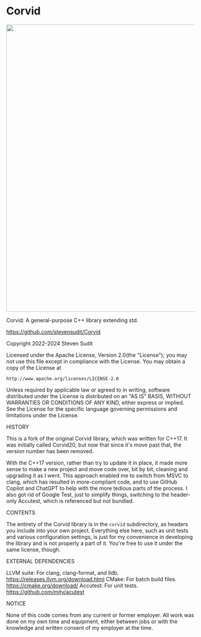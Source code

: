 # Corvid
<img src="https://upload.wikimedia.org/wikipedia/commons/0/0a/Corvus-brachyrhynchos-001.jpg" height=768 width=768>

Corvid: A general-purpose C++ library extending std.

https://github.com/stevensudit/Corvid

Copyright 2022-2024 Steven Sudit

Licensed under the Apache License, Version 2.0(the "License");
you may not use this file except in compliance with the License.
You may obtain a copy of the License at

    http://www.apache.org/licenses/LICENSE-2.0

Unless required by applicable law or agreed to in writing, software
distributed under the License is distributed on an "AS IS" BASIS,
WITHOUT WARRANTIES OR CONDITIONS OF ANY KIND, either express or implied.
See the License for the specific language governing permissions and
limitations under the License.


HISTORY

This is a fork of the original Corvid library, which was written for C++17. It was initially called Corvid20, but now that since it's move past that, the version number has been removed.

With the C++17 version, rather than try to update it in place, it made more sense to make a new project and move code over, bit by bit, cleaning and upgrading it as I went. This approach enabled me to switch from MSVC to clang, which has resulted in more-compliant code, and to use GitHub Copilot and ChatGPT to help with the more tedious parts of the process. I also got rid of Google Test, just to simplify things, switching to the header-only Accutest, which is referenced but not bundled.


CONTENTS

The entirety of the Corvid library is in the `corvid` subdirectory, as headers you include into your own project. Everything else here, such as unit tests and various configuration settings, is just for my convenience in developing the library and is not properly a part of it. You're free to use it under the same license, though.


EXTERNAL DEPENDENCIES

LLVM suite: For clang, clang-format, and lldb. https://releases.llvm.org/download.html
CMake: For batch build files. https://cmake.org/download/
Accutest: For unit tests. https://github.com/mity/acutest


NOTICE

None of this code comes from any current or former employer. All work was done on my own time and equipment, either between jobs or with the knowledge and written consent of my employer at the time.
